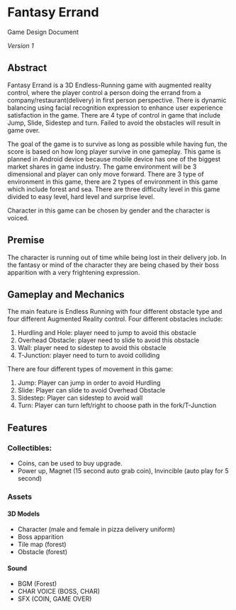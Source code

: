 # Fantasy Errand

Game Design Document

*Version 1*
 
## Abstract
Fantasy Errand is a 3D Endless-Running game with augmented reality control, where the player control a person doing the errand from a company/restaurant(delivery) in first person perspective.  There is dynamic balancing using facial recognition expression to enhance user experience satisfaction in the game. There are 4 type of control in game that include Jump, Slide, Sidestep and turn. Failed to avoid the obstacles will result in game over.

The goal of the game is to survive as long as possible while having fun, the score is based on how long player survive in one gameplay. This game is planned in Android device because mobile device has one of the biggest market shares in game industry. The game environment will be 3 dimensional and player can only move forward. There are 3 type of environment in this game, there are 2 types of environment in this game which include forest and sea. There are three difficulty level in this game divided to easy level, hard level and surprise level. 
	
Character in this game can be chosen by gender and the character is voiced. 

## Premise
The character is running out of time while being lost in their delivery job. In the fantasy or mind of the character they are being chased by their boss apparition with a very frightening expression.

## Gameplay and Mechanics
The main feature is Endless Running with four different obstacle type and four different Augmented Reality control. Four different obstacles include:
1. Hurdling and Hole: player need to jump to avoid this obstacle
2. Overhead Obstacle: player need to slide to avoid this obstacle
3. Wall: player need to sidestep to avoid this obstacle
4. T-Junction: player need to turn to avoid colliding

There are four different types of movement in this game:
1. Jump: Player can jump in order to avoid Hurdling
2. Slide: Player can slide to avoid Overhead Obstacle
3. Sidestep: Player can sidestep to avoid wall
4. Turn: Player can turn left/right to choose path in the fork/T-Junction 


## Features
### Collectibles: 
- Coins, can be used to buy upgrade.
- Power up, Magnet (15 second auto grab coin), Invincible (auto play for 5 second) 

### Assets
#### 3D Models
- Character (male and female in pizza delivery uniform)
- Boss apparition
- Tile map (forest)
- Obstacle (forest) 

#### Sound
- BGM (Forest)
- CHAR VOICE (BOSS, CHAR)
- SFX (COIN, GAME OVER)
